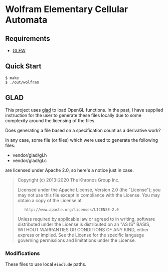 # Wolfram Elementary Cellular Automata

## Requirements

- [GLFW](https://www.glfw.org/)

## Quick Start

```
$ make
$ ./out/wolfram
```

## GLAD

This project uses [glad][] to load OpenGL functions. In the past, I have
supplied instruction for the user to generate these files locally due to some
complexity around the licensing of the files.

Does generating a file based on a specification count as a derivative work?

In any case, some file (or files) which were used to generate the following
files:

- vendor/glad/gl.h
- vendor/glad/gl.c

are licensed under Apache 2.0, so here's a notice just in case.

>    Copyright (c) 2013-2020 The Khronos Group Inc.
>
>    Licensed under the Apache License, Version 2.0 (the "License");
>    you may not use this file except in compliance with the License.
>    You may obtain a copy of the License at
>
>        http://www.apache.org/licenses/LICENSE-2.0
>
>    Unless required by applicable law or agreed to in writing, software
>    distributed under the License is distributed on an "AS IS" BASIS,
>    WITHOUT WARRANTIES OR CONDITIONS OF ANY KIND, either express or implied.
>    See the License for the specific language governing permissions and
>    limitations under the License.

### Modifications

These files to use local `#include` paths.

[glad]: <https://gen.glad.sh/>
